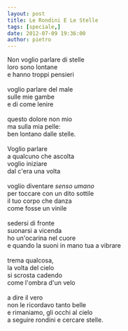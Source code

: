 ```yaml
---
layout: post
title: Le Rondini E Le Stelle
tags: [speciale,]
date: 2012-07-09 19:36:00
author: pietro
---
```

Non voglio parlare di stelle<br/>loro sono lontane<br/>e hanno troppi pensieri<br/><br/>voglio parlare del male<br/>sulle mie gambe<br/>e di come lenire<br/><br/>questo dolore non mio<br/>ma sulla mia pelle:<br/>ben lontano dalle stelle.<br/><br/>Voglio parlare<br/>a qualcuno che ascolta<br/>voglio iniziare<br/>dal c'era una volta<br/><br/>voglio diventare <i>senso umano</i><br/>per toccare con un dito sottile<br/>il tuo corpo che danza<br/>come fosse un vinile<br/><br/>sedersi di fronte<br/>suonarsi a vicenda<br/>ho un'ocarina nel cuore<br/>e quando la suoni in mano tua a vibrare<br/><br/>trema qualcosa,<br/>la volta del cielo<br/>si scrosta cadendo<br/>come l'ombra d'un velo<br/><br/>a dire il vero<br/>non le ricordavo tanto belle<br/>e rimaniamo, gli occhi al cielo<br/>a seguire rondini e cercare stelle.
